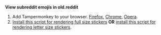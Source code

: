 **View subreddit emojis in old.reddit**

1. Add Tampermonkey to your browser. [Firefox](https://addons.mozilla.org/tr/firefox/addon/tampermonkey/), [Chrome](https://chrome.google.com/webstore/detail/tampermonkey/dhdgffkkebhmkfjojejmpbldmpobfkfo?hl=tr), [Opera](https://addons.opera.com/tr/extensions/details/tampermonkey-beta/).
2. [Install this script for rendering full size stickers](https://raw.githubusercontent.com/midnightBlueNebula/reddit-render-subreddit-emojis-in-old-reddit/main/old-reddit-get-stickers.user.js) **OR** [install this script for rendering letter size stickers](https://raw.githubusercontent.com/midnightBlueNebula/reddit-render-subreddit-emojis-in-old-reddit/main/old-reddit-get-stickers-in-letter-size.user.js). 
